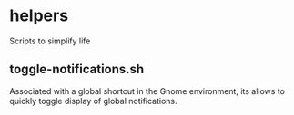 # helpers
Scripts to simplify life

## toggle-notifications.sh
Associated with a global shortcut in the Gnome environment, its allows to quickly toggle display of global notifications.


